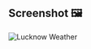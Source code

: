 ## Screenshot 🖼️
![Lucknow Weather](https://github.com/user-attachments/assets/150ff925-e42e-49c2-93e1-3fa6a19591fe)
